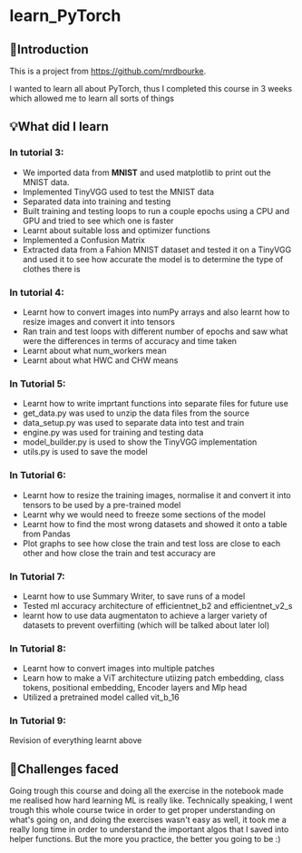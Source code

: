 # learn_PyTorch

## 🤔Introduction

This is a project from https://github.com/mrdbourke. 

I wanted to learn all about PyTorch, thus I completed this course in 3 weeks which allowed me to learn all sorts of things

## 💡What did I learn 

 ### In tutorial 3:
 * We imported data from **MNIST** and used matplotlib to print out the MNIST data.<br/> 
 * Implemented TinyVGG used to test the MNIST data <br/> 
 * Separated data into training and testing <br/> 
 * Built training and testing loops to run a couple epochs using a CPU and GPU and tried to see which one is faster<br/>
 * Learnt about suitable loss and optimizer functions <br/>
 * Implemented a Confusion Matrix<br/>
 * Extracted data from a Fahion MNIST dataset and tested it on a TinyVGG and used it to see how accurate the model is to determine the type of clothes there is<br/>

 ### In tutorial 4: <br/>
 * Learnt how to convert images into numPy arrays and also learnt how to resize images and convert it into tensors
 * Ran train and test loops with different number of epochs and saw what were the differences in terms of accuracy and time taken 
* Learnt about what num_workers mean
* Learnt about what HWC and CHW means
 

### In Tutorial 5: <br/> 

* Learnt how to write imprtant functions into separate files for future use<br/> 
* get_data.py was used to unzip the data files from the source
* data_setup.py was used to separate data into test and train
* engine.py was used for training and testing data
* model_builder.py is used to show the TinyVGG implementation
* utils.py is used to save the model


### In Tutorial 6: <br/>
* Learnt how to resize the training images, normalise it and convert it into tensors to be used by a pre-trained model 
* Learnt why we would need to freeze some sections of the model
* Learnt how to find the most wrong datasets and showed it onto a table from Pandas
* Plot graphs to see how close the train and test loss are close to each other and how close the train and test accuracy are

### In Tutorial 7: <br/>

* Learnt how to use Summary Writer, to save runs of a model
* Tested ml accuracy architecture of efficientnet_b2 and efficientnet_v2_s
* learnt how to use data augmentaton to achieve a larger variety of datasets to prevent overfiiting (which will be talked about later lol)

### In Tutorial 8: <br/>
* Learnt how to convert images into multiple patches
* Learn how to make a ViT architecture utiizing patch embedding, class tokens, positional embedding, Encoder layers and Mlp head
* Utilized a pretrained model called vit_b_16

### In Tutorial 9: <br/>
Revision of everything learnt above

## 🚧Challenges faced

Going trough this course and doing all the exercise in the notebook made me realised how hard learning ML is really like. Technically speaking, I went trough this whole course twice in order to get proper understanding on what's going on, and doing the exercises wasn't easy as well, it took me a really long time in order to understand the important algos that I saved into helper functions. But the more you practice, the better you going to be :)

